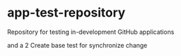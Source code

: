 # app-test-repository
Repository for testing in-development GitHub applications

and a 2
Create base test for synchronize change
